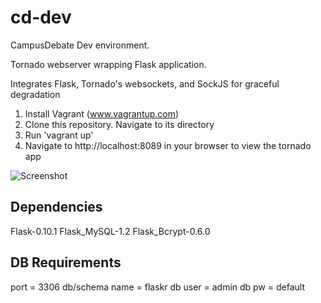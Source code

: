 cd-dev
===============================
CampusDebate Dev environment.

Tornado webserver wrapping Flask application. 

Integrates Flask, Tornado's websockets, and SockJS for graceful degradation

1. Install Vagrant (www.vagrantup.com)
2. Clone this repository. Navigate to its directory
3. Run 'vagrant up'
4. Navigate to http://localhost:8089 in your browser to view the tornado app

![Screenshot](https://raw.githubusercontent.com/campusdebate/flask-tornado-websockets-sample/master/screenshot.png)


Dependencies
------------
Flask-0.10.1
Flask_MySQL-1.2
Flask_Bcrypt-0.6.0

DB Requirements
---------------
port = 3306
db/schema name = flaskr
db user = admin
db pw = default